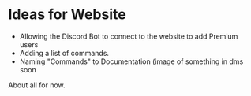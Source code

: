 # Ideas for Website

- Allowing the Discord Bot to connect to the website to add Premium users
- Adding a list of commands.
- Naming "Commands" to Documentation (image of something in dms soon

About all for now. 

